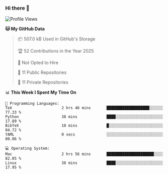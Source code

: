 ### Hi there 👋

<!--
**huayuan4396/huayuan4396** is a ✨ _special_ ✨ repository because its `README.md` (this file) appears on your GitHub profile.

Here are some ideas to get you started:

- 🔭 I’m currently working on ...
- 🌱 I’m currently learning ...
- 👯 I’m looking to collaborate on ...
- 🤔 I’m looking for help with ...
- 💬 Ask me about ...
- 📫 How to reach me: ...
- 😄 Pronouns: ...
- ⚡ Fun fact: ...
-->

<!--START_SECTION:waka-->
![Profile Views](http://img.shields.io/badge/Profile%20Views-2-blue)

**🐱 My GitHub Data** 

> 📦 507.0 kB Used in GitHub's Storage 
 > 
> 🏆 52 Contributions in the Year 2025
 > 
> 🚫 Not Opted to Hire
 > 
> 📜 11 Public Repositories 
 > 
> 🔑 11 Private Repositories 
 > 
📊 **This Week I Spent My Time On** 

```text
💬 Programming Languages: 
TeX                      2 hrs 46 mins       ███████████████████░░░░░░   77.33 % 
Python                   38 mins             ████░░░░░░░░░░░░░░░░░░░░░   17.89 % 
BibTeX                   10 mins             █░░░░░░░░░░░░░░░░░░░░░░░░   04.72 % 
YAML                     0 secs              ░░░░░░░░░░░░░░░░░░░░░░░░░   00.06 % 

💻 Operating System: 
Mac                      2 hrs 56 mins       █████████████████████░░░░   82.05 % 
Linux                    38 mins             ████░░░░░░░░░░░░░░░░░░░░░   17.95 % 
```


<!--END_SECTION:waka-->
